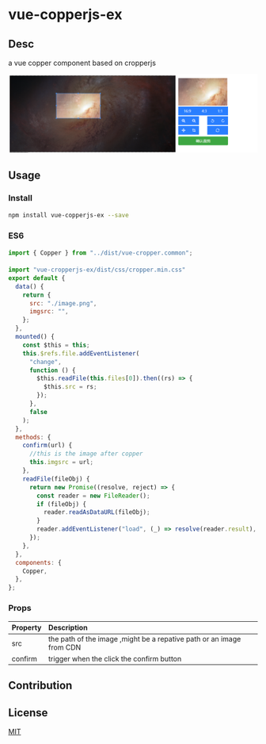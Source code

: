 # vue-copperjs-ex

## Desc

a vue copper component based on cropperjs

![vue-copperjs-ex screencast](./screenshoot.png "vue-copperjs-ex")

## Usage

### Install

```bash
npm install vue-copperjs-ex --save
```
### ES6
```javascript
import { Copper } from "../dist/vue-cropper.common";

import "vue-cropperjs-ex/dist/css/cropper.min.css"
export default {
  data() {
    return {
      src: "./image.png",
      imgsrc: "",
    };
  },
  mounted() {
    const $this = this;
    this.$refs.file.addEventListener(
      "change",
      function () {
        $this.readFile(this.files[0]).then((rs) => {
          $this.src = rs;
        });
      },
      false
    );
  },
  methods: {
    confirm(url) {
      //this is the image after copper
      this.imgsrc = url;
    },
    readFile(fileObj) {
      return new Promise((resolve, reject) => {
        const reader = new FileReader();
        if (fileObj) {
          reader.readAsDataURL(fileObj);
        }
        reader.addEventListener("load", (_) => resolve(reader.result), false);
      });
    },
  },
  components: {
    Copper,
  },
};
```

### Props
| Property | Description |
|:--|:--|
| src | the path of the image ,might be a repative path or an image from CDN |
| confirm | trigger when the click the confirm button |

## Contribution

## License

[MIT](http://opensource.org/licenses/MIT)